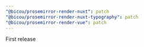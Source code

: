 ```yaml
---
"@bicou/prosemirror-render-nuxt": patch
"@bicou/prosemirror-render-nuxt-typography": patch
"@bicou/prosemirror-render-vue": patch
---
```


First release
